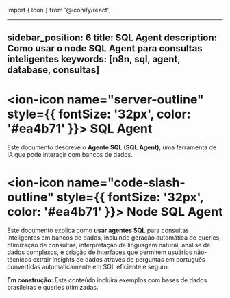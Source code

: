 import { Icon } from '@iconify/react';

---

sidebar_position: 6
title: SQL Agent
description: Como usar o node SQL Agent para consultas inteligentes
keywords: [n8n, sql, agent, database, consultas]
---

# <ion-icon name="server-outline" style={{ fontSize: '32px', color: '#ea4b71' }}></ion-icon> SQL Agent

Este documento descreve o **Agente SQL (SQL Agent)**, uma ferramenta de IA que pode interagir com bancos de dados.

# <ion-icon name="code-slash-outline" style={{ fontSize: '32px', color: '#ea4b71' }}></ion-icon> Node SQL Agent

Este documento explica como **usar agentes SQL** para consultas inteligentes em bancos de dados, incluindo geração automática de queries, otimização de consultas, interpretação de linguagem natural, análise de dados complexos, e criação de interfaces que permitem usuários não-técnicos extrair insights de dados através de perguntas em português convertidas automaticamente em SQL eficiente e seguro.

**Em construção:** Este conteúdo incluirá exemplos com bases de dados brasileiras e queries otimizadas.
